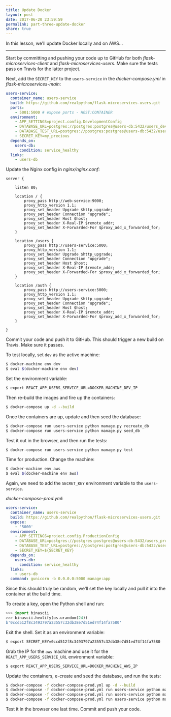 ```yaml
---
title: Update Docker
layout: post
date: 2017-06-20 23:59:59
permalink: part-three-update-docker
share: true
---
```


In this lesson, we'll update Docker locally and on AWS...

---

Start by committing and pushing your code up to GitHub for both *flask-microservices-client* and *flask-microservices-users*. Make sure the tests pass on Travis for the latter project.

Next, add the `SECRET_KEY` to the `users-service` in the *docker-compose.yml* in *flask-microservices-main*:

```yaml
users-service:
  container_name: users-service
  build: https://github.com/realpython/flask-microservices-users.git
  ports:
    - 5001:5000 # expose ports - HOST:CONTAINER
  environment:
    - APP_SETTINGS=project.config.DevelopmentConfig
    - DATABASE_URL=postgres://postgres:postgres@users-db:5432/users_dev
    - DATABASE_TEST_URL=postgres://postgres:postgres@users-db:5432/users_test
    - SECRET_KEY=my_precious
  depends_on:
    users-db:
      condition: service_healthy
  links:
    - users-db
```

Update the Nginx config in *nginx/nginx.conf*:

```
server {

    listen 80;

    location / {
        proxy_pass http://web-service:9000;
        proxy_http_version 1.1;
        proxy_set_header Upgrade $http_upgrade;
        proxy_set_header Connection "upgrade";
        proxy_set_header Host $host;
        proxy_set_header X-Real-IP $remote_addr;
        proxy_set_header X-Forwarded-For $proxy_add_x_forwarded_for;
    }

    location /users {
        proxy_pass http://users-service:5000;
        proxy_http_version 1.1;
        proxy_set_header Upgrade $http_upgrade;
        proxy_set_header Connection "upgrade";
        proxy_set_header Host $host;
        proxy_set_header X-Real-IP $remote_addr;
        proxy_set_header X-Forwarded-For $proxy_add_x_forwarded_for;
    }

    location /auth {
        proxy_pass http://users-service:5000;
        proxy_http_version 1.1;
        proxy_set_header Upgrade $http_upgrade;
        proxy_set_header Connection "upgrade";
        proxy_set_header Host $host;
        proxy_set_header X-Real-IP $remote_addr;
        proxy_set_header X-Forwarded-For $proxy_add_x_forwarded_for;
    }

}
```

Commit your code and push it to GitHub. This should trigger a new build on Travis. Make sure it passes.

To test locally, set `dev` as the active machine:

```sh
$ docker-machine env dev
$ eval $(docker-machine env dev)
```

Set the environment variable:

```sh
$ export REACT_APP_USERS_SERVICE_URL=DOCKER_MACHINE_DEV_IP
```

Then re-build the images and fire up the containers:

```sh
$ docker-compose up -d --build
```

Once the containers are up, update and then seed the database:

```sh
$ docker-compose run users-service python manage.py recreate_db
$ docker-compose run users-service python manage.py seed_db
```

Test it out in the browser, and then run the tests:

```sh
$ docker-compose run users-service python manage.py test
```

Time for production. Change the machine:

```sh
$ docker-machine env aws
$ eval $(docker-machine env aws)
```

Again, we need to add the `SECRET_KEY` environment variable to the `users-service`.

*docker-compose-prod.yml*:

```yaml
users-service:
  container_name: users-service
  build: https://github.com/realpython/flask-microservices-users.git
  expose:
    - '5000'
  environment:
    - APP_SETTINGS=project.config.ProductionConfig
    - DATABASE_URL=postgres://postgres:postgres@users-db:5432/users_prod
    - DATABASE_TEST_URL=postgres://postgres:postgres@users-db:5432/users_test
    - SECRET_KEY=${SECRET_KEY}
  depends_on:
    users-db:
      condition: service_healthy
  links:
    - users-db
  command: gunicorn -b 0.0.0.0:5000 manage:app
```

Since this should truly be random, we'll set the key locally and pull it into the container at the build time.

To create a key, open the Python shell and run:

```python
>>> import binascii
>>> binascii.hexlify(os.urandom(24))
b'0ccd512f8c3493797a23557c32db38e7d51ed74f14fa7580'
```

Exit the shell. Set it as an environment variable:

```sh
$ export SECRET_KEY=0ccd512f8c3493797a23557c32db38e7d51ed74f14fa7580
```

Grab the IP for the `aws` machine and use it for the `REACT_APP_USERS_SERVICE_URL` environment variable:

```sh
$ export REACT_APP_USERS_SERVICE_URL=DOCKER_MACHINE_AWS_IP
```

Update the containers, e-create and seed the database, and run the tests:

```sh
$ docker-compose -f docker-compose-prod.yml up -d --build
$ docker-compose -f docker-compose-prod.yml run users-service python manage.py recreate_db
$ docker-compose -f docker-compose-prod.yml run users-service python manage.py seed_db
$ docker-compose -f docker-compose-prod.yml run users-service python manage.py test
```

Test it in the browser one last time. Commit and push your code.
